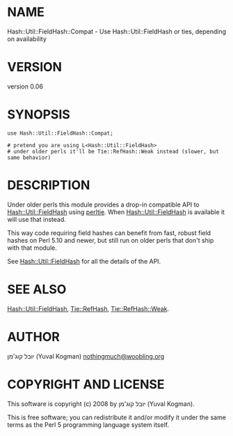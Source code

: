 # NAME

Hash::Util::FieldHash::Compat - Use Hash::Util::FieldHash or ties, depending on availability

# VERSION

version 0.06

# SYNOPSIS

    use Hash::Util::FieldHash::Compat;

    # pretend you are using L<Hash::Util::FieldHash>
    # under older perls it'll be Tie::RefHash::Weak instead (slower, but same behavior)

# DESCRIPTION

Under older perls this module provides a drop-in compatible API to
[Hash::Util::FieldHash](https://metacpan.org/pod/Hash::Util::FieldHash) using [perltie](https://metacpan.org/pod/perltie). When [Hash::Util::FieldHash](https://metacpan.org/pod/Hash::Util::FieldHash) is
available it will use that instead.

This way code requiring field hashes can benefit from fast, robust field hashes
on Perl 5.10 and newer, but still run on older perls that don't ship with that
module.

See [Hash::Util::FieldHash](https://metacpan.org/pod/Hash::Util::FieldHash) for all the details of the API.

# SEE ALSO

[Hash::Util::FieldHash](https://metacpan.org/pod/Hash::Util::FieldHash), [Tie::RefHash](https://metacpan.org/pod/Tie::RefHash), [Tie::RefHash::Weak](https://metacpan.org/pod/Tie::RefHash::Weak).

# AUTHOR

יובל קוג'מן (Yuval Kogman) <nothingmuch@woobling.org>

# COPYRIGHT AND LICENSE

This software is copyright (c) 2008 by יובל קוג'מן (Yuval Kogman).

This is free software; you can redistribute it and/or modify it under
the same terms as the Perl 5 programming language system itself.
